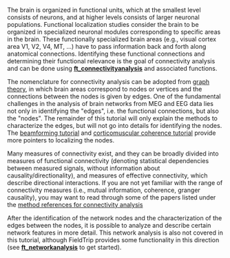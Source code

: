 The brain is organized in functional units, which at the smallest level consists of neurons, and at higher levels consists of larger neuronal populations. Functional localization studies consider the brain to be organized in specialized neuronal modules corresponding to specific areas in the brain. These functionally specialized brain areas (e.g., visual cortex area V1, V2, V4, MT, ...) have to pass information back and forth along anatomical connections. Identifying these functional connections and determining their functional relevance is the goal of connectivity analysis and can be done using **[ft_connectivityanalysis](https://github.com/fieldtrip/fieldtrip/blob/release/ft_connectivityanalysis.m)** and associated functions.

The nomenclature for connectivity analysis can be adopted from [graph theory](http://en.wikipedia.org/wiki/Graph_theory), in which brain areas correspond to nodes or vertices and the connections between the nodes is given by edges. One of the fundamental challenges in the analysis of brain networks from MEG and EEG data lies not only in identifying the "edges", i.e. the functional connections, but also the "nodes". The remainder of this tutorial will only explain the methods to characterize the edges, but will not go into details for identifying the nodes. The [beamforming tutorial](/tutorial/beamformer) and [corticomuscular coherence tutorial](/tutorial/coherence) provide more pointers to localizing the nodes.

Many measures of connectivity exist, and they can be broadly divided into measures of functional connectivity (denoting statistical dependencies between measured signals, without information about causality/directionality), and measures of effective connectivity, which describe directional interactions. If you are not yet familiar with the range of connectivity measures (i.e., mutual information, coherence, granger causality), you may want to read through some of the papers listed under the [method references for connectivity analysis](/references_to_implemented_methods/#connectivity-analysis)

After the identification of the network nodes and the characterization of the edges between the nodes, it is possible to analyze and describe certain network features in more detail. This network analysis is also not covered in this tutorial, although FieldTrip provides some functionality in this direction (see **[ft_networkanalysis](https://github.com/fieldtrip/fieldtrip/blob/release/ft_networkanalysis.m)** to get started).
